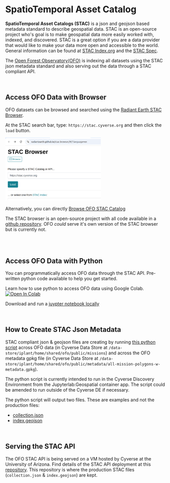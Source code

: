 # SpatioTemporal Asset Catalog

**SpatioTemporal Asset Catalogs (STAC)** is a json and geojson based metadata standard to describe geospatial data. STAC is an open-source project who's goal is to make geospatial data more easily worked with, indexed, and discovered. STAC is a great option if you are a data provider that would like to make your data more open and accessible to the world. General information can be found at [STAC Index.org](https://stacindex.org/) and the [STAC Spec](https://stacspec.org/en). 

The [Open Forest Observatory(OFO)](https://openforestobservatory.org/) is indexing all datasets using the STAC json metadata standard and also serving out the data through a STAC compliant API. 

<br/>

## Access OFO Data with Browser

OFO datasets can be browsed and searched using the [Radiant Earth STAC Browser](https://radiantearth.github.io/stac-browser/#/?.language=en). 

At the STAC search bar, type: `https://stac.cyverse.org` and then click the `load` button. 

<img src="./images/stac_browser_ofo.png" width=300>

<br/>

Alternatively, you can directly [Browse OFO STAC Catalog](https://radiantearth.github.io/stac-browser/#/external/stac.cyverse.org/)

The STAC browser is an open-source project with all code available in a [github repository](https://github.com/radiantearth/stac-browser). OFO _could_ serve it's own version of the STAC browser but is currently not. 

<br/>
<br/>

## Access OFO Data with Python

You can programmatically access OFO data through the STAC API. Pre-written python code available to help you get started. 

Learn how to use python to access OFO data using Google Colab. <a href="https://colab.research.google.com/github/open-forest-observatory/stac/blob/main/scripts/STAC_API.ipynb" target="_parent"><img src="https://colab.research.google.com/assets/colab-badge.svg" alt="Open In Colab"/></a>

Download and run a [juypter notebook locally](./scripts/STAC_API.ipynb)

<br/>

## How to Create STAC Json Metadata

STAC compliant json & geojson files are creating by running [this python script](./scripts/STAC_creation_OFO.ipynb) across OFO data (in Cyverse Data Store at `/data-store/iplant/home/shared/ofo/public/missions`) and across the OFO metadata gpkg file (in Cyverse Data Store at `/data-store/iplant/home/shared/ofo/public/metadata/all-mission-polygons-w-metadata.gpkg`).

The python script is currently intended to run in the Cyverse Discovery Environment from the Jupyterlab:Geospatial container app. The script could be amended to run outside of the Cyverse DE if necessary. 

The python script will output two files. These are examples and not the production files: 

  * [collection.json](./stac_json/collection.json)
  * [index.geojson](./stac_json/index.geojson) 

<br/>

## Serving the STAC API

The OFO STAC API is being served on a VM hosted by Cyverse at the University of Arizona. Find details of the STAC API deployment at this [repository](https://github.com/cyverse-gis/cyverse-stac). This repository is where the production STAC files (`collection.json` & `index.geojson`) are kept. 







